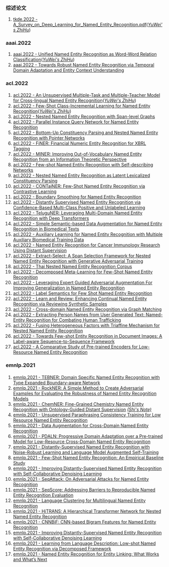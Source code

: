 ### 综述论文
1. [tkde.2022 - A_Survey_on_Deep_Learning_for_Named_Entity_Recognition.pdf](https://github.com/ICTKC/Papers/files/9389079/A_Survey_on_Deep_Learning_for_Named_Entity_Recognition.pdf)([_YuWei's ZhiHu_](https://zhuanlan.zhihu.com/p/561455888))

### aaai.2022
1. [aaai.2022 - Unified Named Entity Recognition as Word-Word Relation Classification](https://aaai-2022.virtualchair.net/poster_aaai742)([_YuWei's ZhiHu_](https://zhuanlan.zhihu.com/p/562158602))
2. [aaai.2022 - Towards Robust Named Entity Recognition via Temporal Domain Adaptation and Entity Context Understanding](https://aaai-2022.virtualchair.net/poster_dc136)
### acl.2022
#### 
1. [acl.2022 - An Unsupervised Multiple-Task and Multiple-Teacher Model for Cross-lingual Named Entity Recognition](https://aclanthology.org/2022.acl-long.14.pdf)([_YuWei's ZhiHu_](https://zhuanlan.zhihu.com/p/564767935))
2. [acl.2022 - Few-Shot Class-Incremental Learning for Named Entity Recognition](https://aclanthology.org/2022.acl-long.43.pdf)([_YuWei's ZhiHu_](https://zhuanlan.zhihu.com/p/566056100))
3. [acl.2022 - Nested Named Entity Recognition with Span-level Graphs](https://aclanthology.org/2022.acl-long.63.pdf)
4. [acl.2022 - Parallel Instance Query Network for Named Entity Recognition](https://aclanthology.org/2022.acl-long.67.pdf)
5. [acl.2022 - Bottom-Up Constituency Parsing and Nested Named Entity Recognition with Pointer Networks](https://aclanthology.org/2022.acl-long.171.pdf)
6. [acl.2022 - FiNER: Financial Numeric Entity Recognition for XBRL Tagging](https://aclanthology.org/2022.acl-long.303.pdf)
7. [acl.2022 - MINER: Improving Out-of-Vocabulary Named Entity Recognition from an Information Theoretic Perspective](https://aclanthology.org/2022.acl-long.383.pdf)
8. [acl.2022 - Few-shot Named Entity Recognition with Self-describing Networks](https://aclanthology.org/2022.acl-long.392.pdf)
9. [acl.2022 - Nested Named Entity Recognition as Latent Lexicalized Constituency Parsing](https://aclanthology.org/2022.acl-long.428.pdf)
10. [acl.2022 - CONTaiNER: Few-Shot Named Entity Recognition via Contrastive Learning](https://aclanthology.org/2022.acl-long.439.pdf)
11. [acl.2022 - Boundary Smoothing for Named Entity Recognition](https://aclanthology.org/2022.acl-long.490.pdf)
12. [acl.2022 - Distantly Supervised Named Entity Recognition via Confidence-Based Multi-Class Positive and Unlabeled Learning](https://aclanthology.org/2022.acl-long.498.pdf)
13. [acl.2022 - TeluguNER: Leveraging Multi-Domain Named Entity Recognition with Deep Transformers](https://aclanthology.org/2022.acl-srw.20.pdf)
14. [acl.2022 - Simple Semantic-based Data Augmentation for Named Entity Recognition in Biomedical Texts](https://aclanthology.org/2022.bionlp-1.12.pdf)
15. [acl.2022 - Auxiliary Learning for Named Entity Recognition with Multiple Auxiliary Biomedical Training Data](https://aclanthology.org/2022.bionlp-1.13.pdf)
16. [acl.2022 - Named Entity Recognition for Cancer Immunology Research Using Distant Supervision](https://aclanthology.org/2022.bionlp-1.17.pdf)
17. [acl.2022 - Extract-Select: A Span Selection Framework for Nested Named Entity Recognition with Generative Adversarial Training](https://aclanthology.org/2022.findings-acl.9.pdf)
18. [acl.2022 - Thai Nested Named Entity Recognition Corpus](https://aclanthology.org/2022.findings-acl.116.pdf)
19. [acl.2022 - Decomposed Meta-Learning for Few-Shot Named Entity Recognition](https://aclanthology.org/2022.findings-acl.124.pdf)
20. [acl.2022 - Leveraging Expert Guided Adversarial Augmentation For Improving Generalization in Named Entity Recognition](https://aclanthology.org/2022.findings-acl.154.pdf)
21. [acl.2022 - Label Semantics for Few Shot Named Entity Recognition](https://aclanthology.org/2022.findings-acl.155.pdf)
22. [acl.2022 - Learn and Review: Enhancing Continual Named Entity Recognition via Reviewing Synthetic Samples](https://aclanthology.org/2022.findings-acl.179.pdf)
23. [acl.2022 - Cross-domain Named Entity Recognition via Graph Matching](https://aclanthology.org/2022.findings-acl.210.pdf)
24. [acl.2022 - Extracting Person Names from User Generated Text: Named-Entity Recognition for Combating Human Trafficking](https://aclanthology.org/2022.findings-acl.225.pdf)
25. [acl.2022 - Fusing Heterogeneous Factors with Triaffine Mechanism for Nested Named Entity Recognition](https://aclanthology.org/2022.findings-acl.250.pdf)
26. [acl.2022 - Towards Few-shot Entity Recognition in Document Images: A Label-aware Sequence-to-Sequence Framework](https://aclanthology.org/2022.findings-acl.329.pdf)
27. [acl.2022 - A Comparative Study of Pre-trained Encoders for Low-Resource Named Entity Recognition](https://aclanthology.org/2022.repl4nlp-1.6.pdf)

### emnlp.2021
####
1. [emnlp.2021 - TEBNER: Domain Specific Named Entity Recognition with Type Expanded Boundary-aware Network](https://aclanthology.org/2021.emnlp-main.18.pdf)
2. [emnlp.2021 - RockNER: A Simple Method to Create Adversarial Examples for Evaluating the Robustness of Named Entity Recognition Models](https://aclanthology.org/2021.emnlp-main.302.pdf)
3. [emnlp.2021 - ChemNER: Fine-Grained Chemistry Named Entity Recognition with Ontology-Guided Distant Supervision](https://aclanthology.org/2021.emnlp-main.424.pdf) [_(Shi's Note)_](https://zhuanlan.zhihu.com/p/560494237)
4. [emnlp.2021 - Unsupervised Paraphrasing Consistency Training for Low Resource Named Entity Recognition](https://aclanthology.org/2021.emnlp-main.430.pdf)
5. [emnlp.2021 - Data Augmentation for Cross-Domain Named Entity Recognition](https://aclanthology.org/2021.emnlp-main.434.pdf)
6. [emnlp.2021 - PDALN: Progressive Domain Adaptation over a Pre-trained Model for Low-Resource Cross-Domain Named Entity Recognition](https://aclanthology.org/2021.emnlp-main.442.pdf)
7. [emnlp.2021 - Distantly-Supervised Named Entity Recognition with Noise-Robust Learning and Language Model Augmented Self-Training](https://aclanthology.org/2021.emnlp-main.810.pdf)
8. [emnlp.2021 - Few-Shot Named Entity Recognition: An Empirical Baseline Study](https://aclanthology.org/2021.emnlp-main.813.pdf)
9. [emnlp.2021 - Improving Distantly-Supervised Named Entity Recognition with Self-Collaborative Denoising Learning](https://aclanthology.org/2021.emnlp-main.839.pdf)
10. [emnlp.2021 - SeqAttack: On Adversarial Attacks for Named Entity Recognition](https://aclanthology.org/2021.emnlp-demo.35.pdf)
11. [emnlp.2021 - SeqScore: Addressing Barriers to Reproducible Named Entity Recognition Evaluation](https://aclanthology.org/2021.eval4nlp-1.5.pdf)
12. [emnlp.2021 - Language Clustering for Multilingual Named Entity Recognition](https://aclanthology.org/2021.findings-emnlp.4.pdf)
13. [emnlp.2021 - HiTRANS: A Hierarchical Transformer Network for Nested Named Entity Recognition](https://aclanthology.org/2021.findings-emnlp.12.pdf)
14. [emnlp.2021 - CNNBiF: CNN-based Bigram Features for Named Entity Recognition](https://aclanthology.org/2021.findings-emnlp.87.pdf)
15. [emnlp.2021 - Improving Distantly-Supervised Named Entity Recognition with Self-Collaborative Denoising Learning](https://aclanthology.org/2021.findings-emnlp.131.pdf)
16. [emnlp.2021 - Learning from Language Description: Low-shot Named Entity Recognition via Decomposed Framework](https://aclanthology.org/2021.findings-emnlp.139.pdf)
17. [emnlp.2021 - Named Entity Recognition for Entity Linking: What Works and What’s Next](https://aclanthology.org/2021.findings-emnlp.220.pdf)

